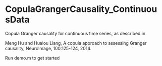 # CopulaGrangerCausality_ContinuousData
Copula Granger causality for continuous time series, as described in

Meng Hu and Hualou Liang, A copula approach to assessing Granger causality, NeuroImage, 100:125-124, 2014.

Run demo.m to get started
